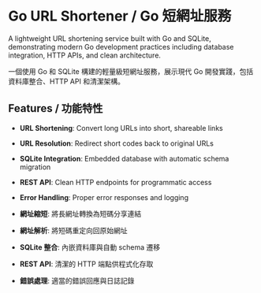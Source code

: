 # Go URL Shortener / Go 短網址服務

A lightweight URL shortening service built with Go and SQLite, demonstrating modern Go development practices including database integration, HTTP APIs, and clean architecture.

一個使用 Go 和 SQLite 構建的輕量級短網址服務，展示現代 Go 開發實踐，包括資料庫整合、HTTP API 和清潔架構。

## Features / 功能特性

- **URL Shortening**: Convert long URLs into short, shareable links
- **URL Resolution**: Redirect short codes back to original URLs  
- **SQLite Integration**: Embedded database with automatic schema migration
- **REST API**: Clean HTTP endpoints for programmatic access
- **Error Handling**: Proper error responses and logging

- **網址縮短**: 將長網址轉換為短碼分享連結
- **網址解析**: 將短碼重定向回原始網址
- **SQLite 整合**: 內嵌資料庫與自動 schema 遷移
- **REST API**: 清潔的 HTTP 端點供程式化存取
- **錯誤處理**: 適當的錯誤回應與日誌記錄


